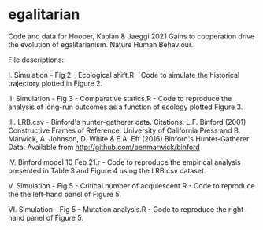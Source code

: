 # egalitarian
Code and data for Hooper, Kaplan & Jaeggi 2021 Gains to cooperation drive the evolution of egalitarianism. Nature Human Behaviour.

File descriptions:

I. Simulation - Fig 2 - Ecological shift.R - Code to simulate the historical trajectory plotted in Figure 2.

II. Simulation - Fig 3 - Comparative statics.R - Code to reproduce the analysis of long-run outcomes as a function of ecology plotted Figure 3.

III. LRB.csv - Binford's hunter-gatherer data. Citations: L.F. Binford (2001) Constructive Frames of Reference. University of California Press and 
B. Marwick, A. Johnson, D. White & E.A. Eff (2016) Binford's Hunter-Gatherer Data. Available from http://github.com/benmarwick/binford

IV. Binford model 10 Feb 21.r - Code to reproduce the empirical analysis presented in Table 3 and Figure 4 using the LRB.csv dataset.

V. Simulation - Fig 5 - Critical number of acquiescent.R - Code to reproduce the the left-hand panel of Figure 5. 

VI. Simulation - Fig 5 - Mutation analysis.R - Code to reproduce the right-hand panel of Figure 5.

